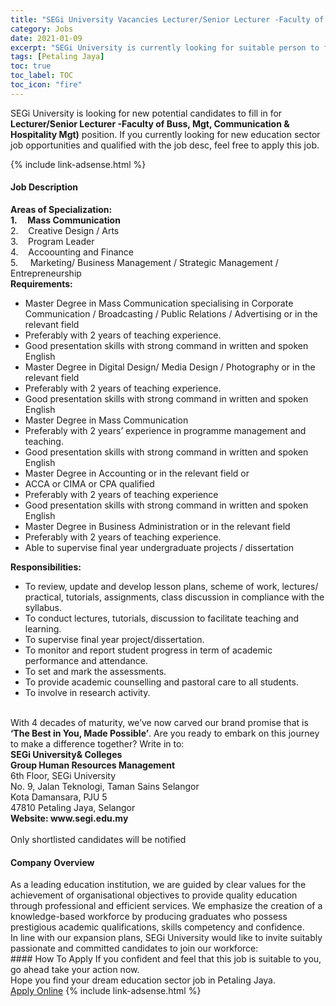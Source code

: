 ```yaml
---
title: "SEGi University Vacancies Lecturer/Senior Lecturer -Faculty of Buss, Mgt, Communication & Hospitality Mgt)" 
category: Jobs 
date: 2021-01-09 
excerpt: "SEGi University is currently looking for suitable person to fill in the Lecturer/Senior Lecturer -Faculty of Buss, Mgt, Communication & Hospitality Mgt) which positioned at Petaling Jaya" 
tags: [Petaling Jaya] 
toc: true 
toc_label: TOC 
toc_icon: "fire" 
--- 
```


<p>SEGi University is looking for new potential candidates to fill in for <b>Lecturer/Senior Lecturer -Faculty of Buss, Mgt, Communication & Hospitality Mgt)</b> position. If you currently looking for new education sector job opportunities and qualified with the job desc, feel free to apply this job.
</p>{% include link-adsense.html %} 
 <div><div><h4>Job Description</h4></div><div><div><span><div><div><div><strong>Areas of Specialization:</strong></div><div><strong>1.&#160; &#160; &#160;Mass Communication</strong></div><div>2.&#160;&#160;&#160; Creative Design / Arts</div><div>3.&#160; &#160; Program Leader</div><div>4.&#160; &#160; Accoounting and Finance</div><div>5.&#160;&#160;&#160;&#160; Marketing/ Business Management / Strategic Management / Entrepreneurship</div><div><strong>Requirements:</strong></div><ul><li>Master Degree in Mass Communication specialising in Corporate Communication / Broadcasting / Public Relations / Advertising or in the relevant field</li><li>Preferably with 2 years of teaching experience.</li><li>Good presentation skills with strong command in written and spoken English</li><li>Master Degree in Digital Design/ Media Design / Photography or in the relevant field&#160;</li><li>Preferably with 2 years of teaching experience.</li><li>Good presentation skills with strong command in written and spoken English</li><li>Master Degree in Mass Communication</li><li>Preferably with 2 years&#8217; experience in programme management and teaching.</li><li>Good presentation skills with strong command in written and spoken English</li><li>Master Degree in Accounting or in the relevant field or</li><li>ACCA or CIMA or CPA qualified</li><li>Preferably with 2 years of teaching experience</li><li>Good presentation skills with strong command in written and spoken English</li><li>Master Degree in Business Administration or in the relevant field</li><li>Preferably with 2 years of teaching experience.</li><li>Able to supervise final year undergraduate projects / dissertation&#160;</li></ul><div><strong>Responsibilities:</strong></div><ul><li>To review, update and develop lesson plans, scheme of work, lectures/ practical, tutorials, assignments, class discussion in compliance with the syllabus.</li><li>To conduct lectures, tutorials, discussion to facilitate teaching and learning.</li><li>To supervise final year project/dissertation.</li><li>To monitor and report student progress in term of academic performance and attendance.</li><li>To set and mark the assessments.</li><li>To provide academic counselling and pastoral care to all students.</li><li>To involve in research activity.</li></ul><strong>&#160; &#160; &#160; &#160; &#160; &#160; &#160; &#160; &#160;&#160;</strong></div><div><div>With 4 decades of maturity, we&#8217;ve now carved our brand promise that is <strong>&#8216;The Best in You, Made Possible&#8217;</strong>. Are you ready to embark on this journey to make a difference together? Write in to:</div><div><strong>SEGi University&amp; Colleges<br>Group Human Resources Management&#160;</strong><br>6th Floor, SEGi University<br>No. 9, Jalan Teknologi, Taman Sains Selangor<br>Kota Damansara, PJU 5<br>47810 Petaling Jaya, Selangor</div><div><strong>Website: www.segi.edu.my</strong><br>&#160;</div></div><div>Only shortlisted candidates will be notified</div></div></span></div></div></div> 
<div><div><h4>Company Overview</h4></div><div><div><span><div><div>
<div>
		As a leading education institution, we are guided by clear values for the achievement of organisational objectives to provide quality education through professional and efficient services. We emphasize the creation of a knowledge-based workforce by producing graduates who possess prestigious academic qualifications, skills competency and confidence.</div>
<div>
		In line with our expansion plans, SEGi University would like to invite suitably passionate and committed candidates to join our workforce:</div>
</div></div></span></div></div></div> 
#### How To Apply 
If you confident and feel that this job is suitable to you, go ahead take your action now. <br/> 
Hope you find your dream education sector job in Petaling Jaya. <br/> 
<a href="https://www.jobstreet.com.my/en/job/lecturer-senior-lecturer-faculty-of-buss-mgt-communication-hospitality-mgt-4456798?jobId=jobstreet-my-job-4456798&sectionRank=29&token=0~7b60a29f-16fd-4139-bdd5-52a9b101e9a8&fr=SRP%20View%20In%20New%20Ta" class="btn btn--info" target="_blank" rel="nofollow noopenner">Apply Online</a> 
{% include link-adsense.html %} 